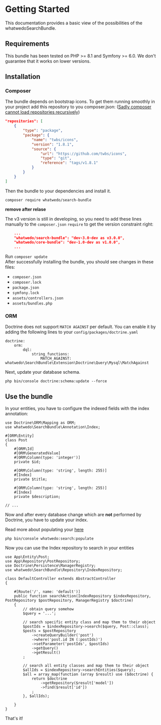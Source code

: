 # Getting Started

This documentation provides a basic view of the possibilities of the whatwedoSearchBundle. 

## Requirements

This bundle has been tested on PHP >= 8.1 and Symfony >= 6.0. 
We don't guarantee that it works on lower versions.

## Installation

### Composer
The bundle depends on bootstrap icons. To get them running smoothly in your project
add this repository to you composer.json: ([Sadly composer cannot load repositories recursively](https://getcomposer.org/doc/faqs/why-cant-composer-load-repositories-recursively.md))
```json
"repositories": [
    {
        "type": "package",
        "package": {
            "name": "twbs/icons",
            "version": "1.8.1",
            "source": {
                "url": "https://github.com/twbs/icons",
                "type": "git",
                "reference": "tags/v1.8.1"
            }
        }
    }
]
```
Then the bundle to your dependencies and install it.

```
composer require whatwedo/search-bundle
```
**remove after relase**

The v3 version is still in developing,
so you need to add these lines manually to the `composer.json` `require` to get the version constraint right:
```json
    ...
    "whatwedo/search-bundle": "dev-3.0-dev as v3.0.0",
    "whatwedo/core-bundle": "dev-1.0-dev as v1.0.0",
    ...
```
Run `composer update`  
After successfully installing the bundle, you should see changes in these files:
 - `composer.json`
 - `composer.lock`
 - `package.json`
 - `symfony.lock`
 - `assets/controllers.json`
 - `assets/bundles.php`

### ORM
Doctrine does not support `MATCH AGAINST` per default. You can enable it by adding the following lines to your `config/packages/doctrine.yaml`

```
doctrine:
    orm:
        dql:
            string_functions:
                MATCH_AGAINST: whatwedo\SearchBundle\Extension\Doctrine\Query\Mysql\MatchAgainst
```

Next, update your database schema.

```
php bin/console doctrine:schema:update --force
```


## Use the bundle

In your entities, you have to configure the indexed fields with the index annotation:

```
use Doctrine\ORM\Mapping as ORM;
use whatwedo\SearchBundle\Annotation\Index;

#[ORM\Entity]
class Post
{
    #[ORM\Id]
    #[ORM\GeneratedValue]
    #[ORM\Column(type: 'integer')]
    private $id;

    #[ORM\Column(type: 'string', length: 255)]
    #[Index]
    private $title;

    #[ORM\Column(type: 'string', length: 255)]
    #[Index]
    private $description;
    
// ...
```

Now and after every database change which are **not** performed by Doctrine, you have to update your index.

Read more about populating your [here](indexing.md)

```
php bin/console whatwedo:search:populate
```

Now you can use the Index repository to search in your entities

```
use App\Entity\Post;
use App\Repository\PostRepository;
use Doctrine\Persistence\ManagerRegistry;
use whatwedo\SearchBundle\Repository\IndexRepository;

class DefaultController extends AbstractController
{

    #[Route('/', name: 'default')]
    public function searchAction(IndexRepository $indexRepository, PostRepository $postRepository, ManagerRegistry $doctrine)
    {
        // obtain query somehow
        $query = '...';

        // search specific entity class and map them to their object
        $postIds = $indexRepository->search($query, Post::class);
        $posts = $postRepository
            ->createQueryBuilder('post')
            ->where('post.id IN (:postIds)')
            ->setParameter('postIds', $postIds)
            ->getQuery()
            ->getResult()
        ;

        // search all entity classes and map them to their object
        $allIds = $indexRepository->searchEntities($query);
        $all = array_map(function (array $result) use ($doctrine) {
            return $doctrine
                ->getRepository($result['model'])
                ->find($result['id'])
            ;
        }, $allIds);
        
    }
}
```

That's it!

